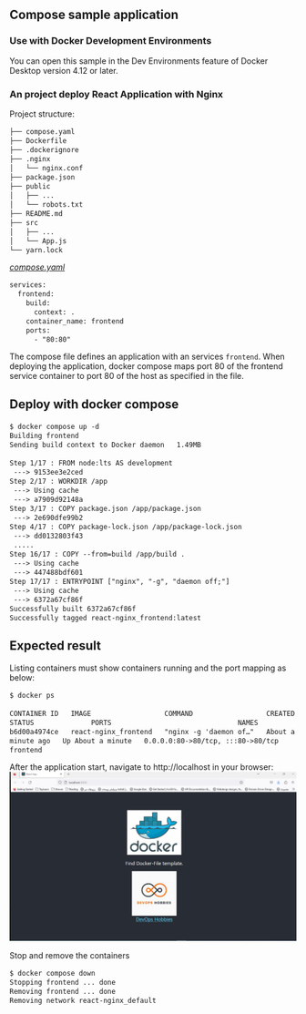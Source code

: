 ## Compose sample application

### Use with Docker Development Environments

You can open this sample in the Dev Environments feature of Docker Desktop version 4.12 or later.


### An project deploy React Application with Nginx

Project structure:

```
├── compose.yaml
├── Dockerfile
├── .dockerignore
├── .nginx
│   └── nginx.conf
├── package.json
├── public
│   ├── ...
│   └── robots.txt
├── README.md
├── src
│   ├── ...
│   └── App.js
└── yarn.lock

```

[_compose.yaml_](compose.yaml)

```
services:
  frontend:
    build:
      context: .
    container_name: frontend
    ports:
      - "80:80"
```

The compose file defines an application with an services `frontend`.
When deploying the application, docker compose maps port 80 of the frontend service container to port 80 of the host as specified in the file.  

## Deploy with docker compose

```
$ docker compose up -d
Building frontend
Sending build context to Docker daemon   1.49MB

Step 1/17 : FROM node:lts AS development
 ---> 9153ee3e2ced
Step 2/17 : WORKDIR /app
 ---> Using cache
 ---> a7909d92148a
Step 3/17 : COPY package.json /app/package.json
 ---> 2e690dfe99b2
Step 4/17 : COPY package-lock.json /app/package-lock.json
 ---> dd0132803f43
 .....
Step 16/17 : COPY --from=build /app/build .
 ---> Using cache
 ---> 447488bdf601
Step 17/17 : ENTRYPOINT ["nginx", "-g", "daemon off;"]
 ---> Using cache
 ---> 6372a67cf86f
Successfully built 6372a67cf86f
Successfully tagged react-nginx_frontend:latest
```

## Expected result

Listing containers must show containers running and the port mapping as below:

```
$ docker ps

CONTAINER ID   IMAGE                  COMMAND                  CREATED              STATUS              PORTS                               NAMES
b6d00a4974ce   react-nginx_frontend   "nginx -g 'daemon of…"   About a minute ago   Up About a minute   0.0.0.0:80->80/tcp, :::80->80/tcp   frontend
```

After the application start, navigate to http://localhost in your browser:
![page](./output.png)

Stop and remove the containers

```
$ docker compose down
Stopping frontend ... done
Removing frontend ... done
Removing network react-nginx_default
```
